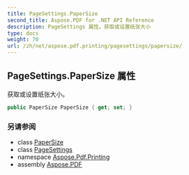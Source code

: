 ```yaml
---
title: PageSettings.PaperSize
second_title: Aspose.PDF for .NET API Reference
description: PageSettings 属性。获取或设置纸张大小
type: docs
weight: 70
url: /zh/net/aspose.pdf.printing/pagesettings/papersize/
---
```

## PageSettings.PaperSize 属性

获取或设置纸张大小。

```csharp
public PaperSize PaperSize { get; set; }
```

### 另请参阅

* class [PaperSize](../../papersize/)
* class [PageSettings](../)
* namespace [Aspose.Pdf.Printing](../../../aspose.pdf.printing/)
* assembly [Aspose.PDF](../../../)